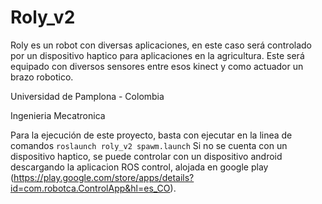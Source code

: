 # Roly_v2
Roly es un robot con diversas aplicaciones, en este caso será controlado por un dispositivo haptico para aplicaciones en la agricultura. Este será equipado con diversos sensores entre esos kinect y como actuador un brazo robotico.

Universidad de Pamplona - Colombia

Ingenieria Mecatronica

Para la ejecución de este proyecto, basta con ejecutar en la linea de comandos `roslaunch roly_v2 spawm.launch`
Si no se cuenta con un dispositivo haptico, se puede controlar con un dispositivo android descargando la aplicacion ROS control, alojada en google play (https://play.google.com/store/apps/details?id=com.robotca.ControlApp&hl=es_CO).

